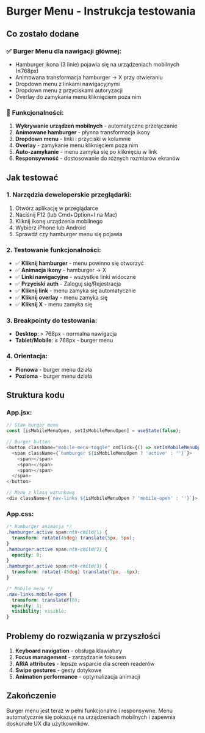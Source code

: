 # Burger Menu - Instrukcja testowania

## Co zostało dodane

### ✅ **Burger Menu dla nawigacji głównej:**
- Hamburger ikona (3 linie) pojawia się na urządzeniach mobilnych (≤768px)
- Animowana transformacja hamburger → X przy otwieraniu
- Dropdown menu z linkami nawigacyjnymi
- Dropdown menu z przyciskami autoryzacji
- Overlay do zamykania menu kliknięciem poza nim

### 🎯 **Funkcjonalności:**
1. **Wykrywanie urządzeń mobilnych** - automatyczne przełączanie
2. **Animowane hamburger** - płynna transformacja ikony
3. **Dropdown menu** - linki i przyciski w kolumnie
4. **Overlay** - zamykanie menu kliknięciem poza nim
5. **Auto-zamykanie** - menu zamyka się po kliknięciu w link
6. **Responsywność** - dostosowanie do różnych rozmiarów ekranów

## Jak testować

### 1. **Narzędzia deweloperskie przeglądarki:**
1. Otwórz aplikację w przeglądarce
2. Naciśnij F12 (lub Cmd+Option+I na Mac)
3. Kliknij ikonę urządzenia mobilnego
4. Wybierz iPhone lub Android
5. Sprawdź czy hamburger menu się pojawia

### 2. **Testowanie funkcjonalności:**
- ✅ **Kliknij hamburger** - menu powinno się otworzyć
- ✅ **Animacja ikony** - hamburger → X
- ✅ **Linki nawigacyjne** - wszystkie linki widoczne
- ✅ **Przyciski auth** - Zaloguj się/Rejestracja
- ✅ **Kliknij link** - menu zamyka się automatycznie
- ✅ **Kliknij overlay** - menu zamyka się
- ✅ **Kliknij X** - menu zamyka się

### 3. **Breakpointy do testowania:**
- **Desktop**: > 768px - normalna nawigacja
- **Tablet/Mobile**: ≤ 768px - burger menu

### 4. **Orientacja:**
- **Pionowa** - burger menu działa
- **Pozioma** - burger menu działa

## Struktura kodu

### **App.jsx:**
```javascript
// Stan burger menu
const [isMobileMenuOpen, setIsMobileMenuOpen] = useState(false);

// Burger button
<button className="mobile-menu-toggle" onClick={() => setIsMobileMenuOpen(!isMobileMenuOpen)}>
  <span className={`hamburger ${isMobileMenuOpen ? 'active' : ''}`}>
    <span></span>
    <span></span>
    <span></span>
  </span>
</button>

// Menu z klasą warunkową
<div className={`nav-links ${isMobileMenuOpen ? 'mobile-open' : ''}`}>
```

### **App.css:**
```css
/* Hamburger animacja */
.hamburger.active span:nth-child(1) {
  transform: rotate(45deg) translate(5px, 5px);
}
.hamburger.active span:nth-child(2) {
  opacity: 0;
}
.hamburger.active span:nth-child(3) {
  transform: rotate(-45deg) translate(7px, -6px);
}

/* Mobile menu */
.nav-links.mobile-open {
  transform: translateY(0);
  opacity: 1;
  visibility: visible;
}
```

## Problemy do rozwiązania w przyszłości

1. **Keyboard navigation** - obsługa klawiatury
2. **Focus management** - zarządzanie fokusem
3. **ARIA attributes** - lepsze wsparcie dla screen readerów
4. **Swipe gestures** - gesty dotykowe
5. **Animation performance** - optymalizacja animacji

## Zakończenie

Burger menu jest teraz w pełni funkcjonalne i responsywne. Menu automatycznie się pokazuje na urządzeniach mobilnych i zapewnia doskonałe UX dla użytkowników.

